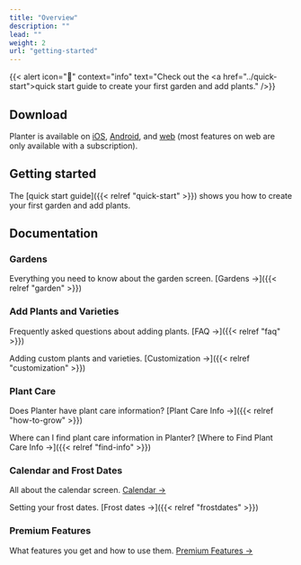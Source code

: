 ```yaml
---
title: "Overview"
description: ""
lead: ""
weight: 2
url: "getting-started"
---
```


{{< alert icon="🌱" context="info" text="Check out the <a href=\"../quick-start\">quick start guide</a> to create your first garden and add plants." />}}

## Download

Planter is available on [iOS](https://apps.apple.com/us/app/planter-garden-planner/id1542642210),
[Android](https://play.google.com/store/apps/details?id=com.perculacreative.peter.gardenplanner),
and [web](https://planter.garden/gardens) (most features on web are only available with a subscription).

## Getting started

The [quick start guide]({{< relref "quick-start" >}}) shows you how to create your first garden and add plants.

## Documentation

### Gardens

Everything you need to know about the garden screen. [Gardens →]({{< relref "garden" >}})


### Add Plants and Varieties

Frequently asked questions about adding plants. [FAQ →]({{< relref "faq" >}})

Adding custom plants and varieties. [Customization →]({{< relref "customization" >}})

### Plant Care

Does Planter have plant care information? [Plant Care Info →]({{< relref "how-to-grow" >}})

Where can I find plant care information in Planter? [Where to Find Plant Care Info →]({{< relref "find-info" >}})

### Calendar and Frost Dates

All about the calendar screen. [Calendar →](../calendar)

Setting your frost dates. [Frost dates →]({{< relref "frostdates" >}})


### Premium Features

What features you get and how to use them. [Premium Features →](../premium)
